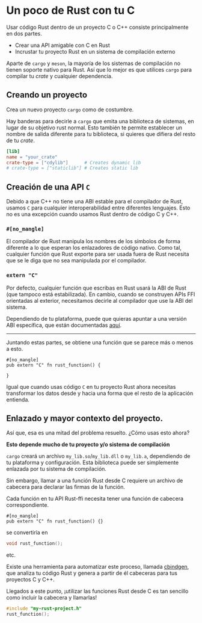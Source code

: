 # Un poco de Rust con tu C

Usar código Rust dentro de un proyecto C o C++ consiste principalmente en dos partes.

- Crear una API amigable con C en Rust
- Incrustar tu proyecto Rust en un sistema de compilación externo

Aparte de `cargo` y `meson`, la mayoría de los sistemas de compilación no tienen soporte nativo para Rust. Así que lo mejor es que utilices `cargo` para compilar tu _crate_ y cualquier dependencia.

## Creando un proyecto

Crea un nuevo proyecto `cargo` como de costumbre.

Hay banderas para decirle a `cargo` que emita una biblioteca de sistemas, en lugar de su objetivo rust normal. Esto también te permite establecer un nombre de salida diferente para tu biblioteca, si quieres que difiera del resto de tu _crate_.

```toml
[lib]
name = "your_crate"
crate-type = ["cdylib"]      # Creates dynamic lib
# crate-type = ["staticlib"] # Creates static lib
```

## Creación de una API `C`

Debido a que C++ no tiene una ABI estable para el compilador de Rust, usamos `C` para cualquier interoperabilidad entre diferentes lenguajes. Esto no es una excepción cuando usamos Rust dentro de código C y C++.

### `#[no_mangle]`

El compilador de Rust manipula los nombres de los símbolos de forma diferente a lo que esperan los enlazadores de código nativo. Como tal, cualquier función que Rust exporte para ser usada fuera de Rust necesita que se le diga que no sea manipulada por el compilador.

### `extern "C"`

Por defecto, cualquier función que escribas en Rust usará la ABI de Rust (que tampoco está estabilizada). En cambio, cuando se construyen APIs FFI orientadas al exterior, necesitamos decirle al compilador que use la ABI del sistema.

Dependiendo de tu plataforma, puede que quieras apuntar a una versión ABI específica, que están documentadas [aquí](https://doc.rust-lang.org/reference/items/external-blocks.html).

---

Juntando estas partes, se obtiene una función que se parece más o menos a esto.

```rust,ignore
#[no_mangle]
pub extern "C" fn rust_function() {

}
```

Igual que cuando usas código `C` en tu proyecto Rust ahora necesitas transformar los datos desde y hacia una forma que el resto de la aplicación entienda.

## Enlazado y mayor contexto del proyecto.

Así que, esa es una mitad del problema resuelto. ¿Cómo usas esto ahora?

**Esto depende mucho de tu proyecto y/o sistema de compilación**

`cargo` creará un archivo `my_lib.so`/`my_lib.dll` o `my_lib.a`, dependiendo de tu plataforma y configuración. Esta biblioteca puede ser simplemente enlazada por tu sistema de compilación.

Sin embargo, llamar a una función Rust desde C requiere un archivo de cabecera para declarar las firmas de la función.

Cada función en tu API Rust-ffi necesita tener una función de cabecera correspondiente.

```rust,ignore
#[no_mangle]
pub extern "C" fn rust_function() {}
```

se convertiría en

```C
void rust_function();
```

etc.

Existe una herramienta para automatizar este proceso, llamada [cbindgen], que analiza tu código Rust y genera a partir de él cabeceras para tus proyectos C y C++.

[cbindgen]: https://github.com/eqrion/cbindgen

Llegados a este punto, ¡utilizar las funciones Rust desde C es tan sencillo como incluir la cabecera y llamarlas!

```C
#include "my-rust-project.h"
rust_function();
```
